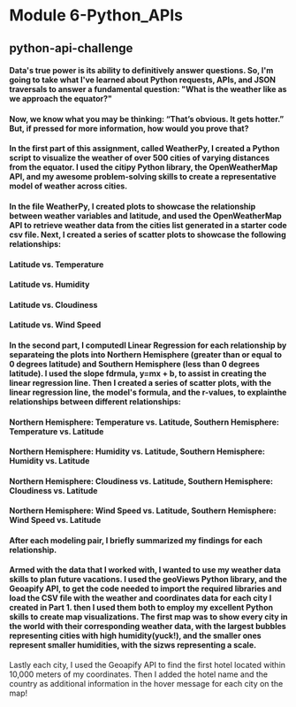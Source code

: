 # Module 6-Python_APIs

## python-api-challenge

#### Data's true power is its ability to definitively answer questions. So, I'm going to take what I've learned about Python requests, APIs, and JSON traversals to answer a fundamental question: "What is the weather like as we approach the equator?"
#### Now, we know what you may be thinking: “That’s obvious. It gets hotter.” But, if pressed for more information, how would you prove that?
#### In the first part of this assignment, called WeatherPy, I created a Python script to visualize the weather of over 500 cities of varying distances from the equator. I used the citipy Python library, the OpenWeatherMap API, and my awesome problem-solving skills to create a representative model of weather across cities.

#### In the file WeatherPy, I created plots to showcase the relationship between weather variables and latitude, and used the OpenWeatherMap API to retrieve weather data from the cities list generated in a starter code csv file. Next, I created a series of scatter plots to showcase the following relationships:

####  Latitude vs. Temperature
#### Latitude vs. Humidity
#### Latitude vs. Cloudiness
#### Latitude vs. Wind Speed

#### In the second part, I computedl Linear Regression for each relationship by separateing the plots into Northern Hemisphere (greater than or equal to 0 degrees latitude) and Southern Hemisphere (less than 0 degrees latitude). I used the slope fdrmula, y=mx + b, to assist in creating the linear regression line. Then I created a series of scatter plots, with the linear regression line, the model's formula, and the r-values, to explainthe relationships between different relationships:

#### Northern Hemisphere: Temperature vs. Latitude, Southern Hemisphere: Temperature vs. Latitude
#### Northern Hemisphere: Humidity vs. Latitude, Southern Hemisphere: Humidity vs. Latitude
#### Northern Hemisphere: Cloudiness vs. Latitude, Southern Hemisphere: Cloudiness vs. Latitude
#### Northern Hemisphere: Wind Speed vs. Latitude, Southern Hemisphere: Wind Speed vs. Latitude
#### After each modeling pair, I briefly summarized my findings  for each relationship.

#### Armed with the data that I worked with, I wanted to use my weather data skills to plan future vacations. I used the geoViews Python library, and the Geoapify API, to get the code needed to import the required libraries and load the CSV file with the weather and coordinates data for each city I created in Part 1. then I used them both to employ my excellent Python skills to create map visualizations. The first map was to show every city in the world with their corresponding weather data, with the largest bubbles representing cities with high humidity(yuck!), and the smaller ones represent smaller humidities, with the sizws representing a scale.

Lastly each city, I used the Geoapify API to find the first hotel located within 10,000 meters of my coordinates. Then I added the hotel name and the country as additional information in the hover message for each city on the map!

 

 
